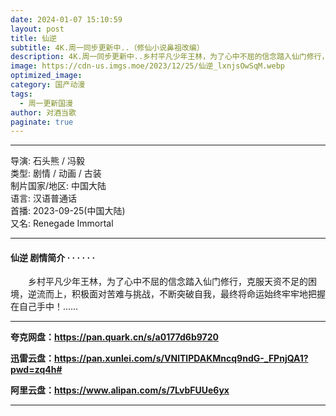 ```yaml
---
date: 2024-01-07 15:10:59
layout: post
title: 仙逆
subtitle: 4K.周一同步更新中..（修仙小说鼻祖改编）
description: 4K.周一同步更新中..乡村平凡少年王林，为了心中不屈的信念踏入仙门修行，克服天资不足的困境，逆流而上，积极面对苦难与挑战，不断突破自我，最终将命运始终牢牢地把握在自己手中...
image: https://cdn-us.imgs.moe/2023/12/25/仙逆_lxnjsOwSqM.webp
optimized_image: 
category: 国产动漫
tags:
  - 周一更新国漫
author: 对酒当歌
paginate: true
---
```


---

导演: 石头熊 / 冯毅  
类型: 剧情 / 动画 / 古装  
制片国家/地区: 中国大陆  
语言: 汉语普通话  
首播: 2023-09-25(中国大陆)  
又名: Renegade Immortal  

---

#### 仙逆 剧情简介 · · · · · ·

　　乡村平凡少年王林，为了心中不屈的信念踏入仙门修行，克服天资不足的困境，逆流而上，积极面对苦难与挑战，不断突破自我，最终将命运始终牢牢地把握在自己手中！……

---

**夸克网盘：<https://pan.quark.cn/s/a0177d6b9720>**

**迅雷云盘：<https://pan.xunlei.com/s/VNlTlPDAKMncq9ndG-_FPnjQA1?pwd=zq4h#>**

**阿里云盘：<https://www.alipan.com/s/7LvbFUUe6yx>**

---
